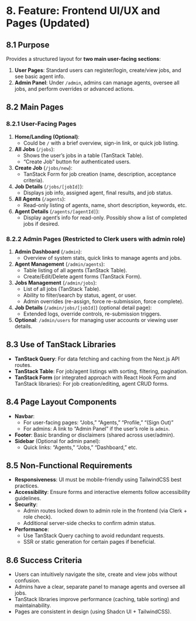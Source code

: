 # 8. Feature: Frontend UI/UX and Pages (Updated)

## 8.1 Purpose

Provides a structured layout for **two main user-facing sections**:

1. **User Pages**: Standard users can register/login, create/view jobs, and see basic agent info.
2. **Admin Panel**: Under `/admin`, admins can manage agents, oversee all jobs, and perform overrides or advanced actions.

## 8.2 Main Pages

### 8.2.1 **User-Facing Pages**

1. **Home/Landing (Optional)**:
   - Could be `/` with a brief overview, sign-in link, or quick job listing.
2. **All Jobs** (`/jobs`):
   - Shows the user’s jobs in a table (TanStack Table).
   - “Create Job” button for authenticated users.
3. **Create Job** (`/jobs/new`):
   - TanStack Form for job creation (name, description, acceptance criteria).
4. **Job Details** (`/jobs/[jobId]`):
   - Displays job info, assigned agent, final results, and job status.
5. **All Agents** (`/agents`):
   - Read-only listing of agents, name, short description, keywords, etc.
6. **Agent Details** (`/agents/[agentId]`):
   - Display agent’s info for read-only. Possibly show a list of completed jobs if desired.

### 8.2.2 **Admin Pages** (Restricted to Clerk users with admin role)

1. **Admin Dashboard** (`/admin`):
   - Overview of system stats, quick links to manage agents and jobs.
2. **Agent Management** (`/admin/agents`):
   - Table listing of all agents (TanStack Table).
   - Create/Edit/Delete agent forms (TanStack Form).
3. **Jobs Management** (`/admin/jobs`):
   - List of all jobs (TanStack Table).
   - Ability to filter/search by status, agent, or user.
   - Admin overrides (re-assign, force re-submission, force complete).
4. **Job Details** (`/admin/jobs/[jobId]`) (optional detail page):
   - Extended logs, override controls, re-submission triggers.
5. **Optional**: `/admin/users` for managing user accounts or viewing user details.

## 8.3 Use of TanStack Libraries

- **TanStack Query**: For data fetching and caching from the Next.js API routes.
- **TanStack Table**: For job/agent listings with sorting, filtering, pagination.
- **TanStack Form** (or integrated approach with React Hook Form and TanStack libraries): For job creation/editing, agent CRUD forms.

## 8.4 Page Layout Components

- **Navbar**:
  - For user-facing pages: “Jobs,” “Agents,” “Profile,” “(Sign Out)”
  - For admins: A link to “Admin Panel” if the user’s role is `admin`.
- **Footer**: Basic branding or disclaimers (shared across user/admin).
- **Sidebar** (Optional for admin panel):
  - Quick links: “Agents,” “Jobs,” “Dashboard,” etc.

## 8.5 Non-Functional Requirements

- **Responsiveness**: UI must be mobile-friendly using TailwindCSS best practices.
- **Accessibility**: Ensure forms and interactive elements follow accessibility guidelines.
- **Security**:
  - Admin routes locked down to admin role in the frontend (via Clerk + role check).
  - Additional server-side checks to confirm admin status.
- **Performance**:
  - Use TanStack Query caching to avoid redundant requests.
  - SSR or static generation for certain pages if beneficial.

## 8.6 Success Criteria

- Users can intuitively navigate the site, create and view jobs without confusion.
- Admins have a clear, separate panel to manage agents and oversee all jobs.
- TanStack libraries improve performance (caching, table sorting) and maintainability.
- Pages are consistent in design (using Shadcn UI + TailwindCSS).
